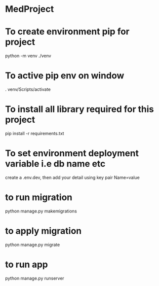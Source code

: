 # MedProject
# To create environment pip for project
python -m venv   ./venv

# To active pip env on window
. venv/Scripts/activate

# To install all library required for this project
 pip install -r requirements.txt

# To set environment deployment variable i.e db name etc
create a .env.dev, then add your detail using key pair
Name=value

# to run migration
python manage.py makemigrations

# to apply migration
python manage.py migrate

# to run app
python manage.py runserver



